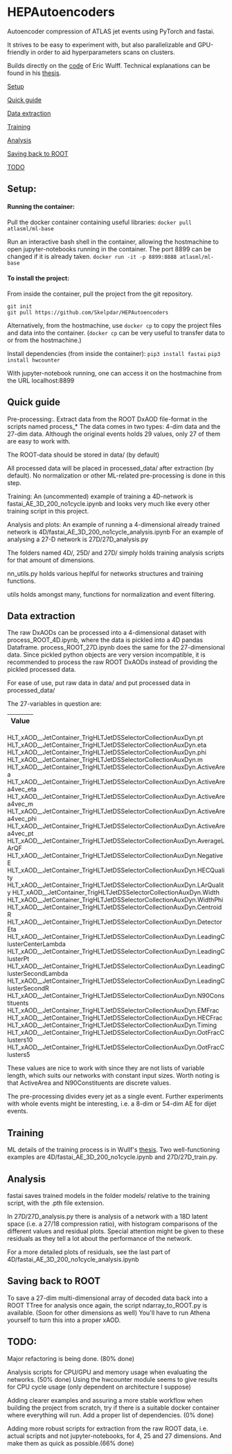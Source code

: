 # HEPAutoencoders
Autoencoder compression of ATLAS jet events using PyTorch and fastai.

It strives to be easy to experiment with, but also parallelizable and GPU-friendly in order to aid hyperparameters scans on clusters.

Builds directly on the [code](https://github.com/erwulff/lth_thesis_project) of Eric Wulff. Technical explanations can be found in his [thesis](https://lup.lub.lu.se/student-papers/search/publication/9004751). 

[Setup](#setup)

[Quick guide](#quick-guide)

[Data extraction](#data-extraction)

[Training](#training)

[Analysis](#analysis)

[Saving back to ROOT](#saving-back-to-root)

[TODO](#todo)

## Setup:
#### Running the container:
Pull the docker container containing useful libraries:
`docker pull atlasml/ml-base`

Run an interactive bash shell in the container, allowing the hostmachine to open jupyter-notebooks running in the container. The port 8899 can be changed if it is already taken.
`docker run -it -p 8899:8888 atlasml/ml-base`

#### To install the project:

From inside the container, pull the project from the git repository.
```
git init
git pull https://github.com/Skelpdar/HEPAutoencoders
```

Alternatively, from the hostmachine, use `docker cp` to copy the project files and data into the container. (`docker cp` can be very useful to transfer data to or from the hostmachine.)

Install dependencies (from inside the container):
`pip3 install fastai`
`pip3 install hwcounter`

With jupyter-notebook running, one can access it on the hostmachine from the URL localhost:8899

## Quick guide
Pre-processing:. Extract data from the ROOT DxAOD file-format in the scripts named process_*
The data comes in two types: 4-dim data and the 27-dim data. Although the original events holds 29 values, only 27 of them are easy to work with.

The ROOT-data should be stored in data/ (by default)

All processed data will be placed in processed_data/ after extraction (by default). No normalization or other ML-related pre-processing is done in this step. 

Training: An (uncommented) example of training a 4D-network is fastai_AE_3D_200_no1cycle.ipynb and looks very much like every other training script in this project.

Analysis and plots: An example of running a 4-dimensional already trained network is 4D/fastai_AE_3D_200_no1cycle_analysis.ipynb
For an example of analysing a 27-D network is 27D/27D_analysis.py

The folders named 4D/, 25D/ and 27D/ simply holds training analysis scripts for that amount of dimensions. 

nn_utils.py holds various heplful for networks structures and training functions.

utils holds amongst many, functions for normalization and event filtering.

## Data extraction
The raw DxAODs can be processed into a 4-dimensional dataset with process_ROOT_4D.ipynb, where the data is pickled into a 4D pandas Dataframe.  process_ROOT_27D.ipynb  does the same for the 27-dimensional data.
Since pickled python objects are very version incompatible, it is recommended to process the raw ROOT DxAODs instead of providing the pickled processed data. 

For ease of use, put raw data in data/ and put processed data in processed_data/

The 27-variables in question are:

|Value|
|:---|
HLT_xAOD__JetContainer_TrigHLTJetDSSelectorCollectionAuxDyn.pt
HLT_xAOD__JetContainer_TrigHLTJetDSSelectorCollectionAuxDyn.eta
HLT_xAOD__JetContainer_TrigHLTJetDSSelectorCollectionAuxDyn.phi
HLT_xAOD__JetContainer_TrigHLTJetDSSelectorCollectionAuxDyn.m
HLT_xAOD__JetContainer_TrigHLTJetDSSelectorCollectionAuxDyn.ActiveArea
HLT_xAOD__JetContainer_TrigHLTJetDSSelectorCollectionAuxDyn.ActiveArea4vec_eta
HLT_xAOD__JetContainer_TrigHLTJetDSSelectorCollectionAuxDyn.ActiveArea4vec_m
HLT_xAOD__JetContainer_TrigHLTJetDSSelectorCollectionAuxDyn.ActiveArea4vec_phi
HLT_xAOD__JetContainer_TrigHLTJetDSSelectorCollectionAuxDyn.ActiveArea4vec_pt
HLT_xAOD__JetContainer_TrigHLTJetDSSelectorCollectionAuxDyn.AverageLArQF
HLT_xAOD__JetContainer_TrigHLTJetDSSelectorCollectionAuxDyn.NegativeE
HLT_xAOD__JetContainer_TrigHLTJetDSSelectorCollectionAuxDyn.HECQuality
HLT_xAOD__JetContainer_TrigHLTJetDSSelectorCollectionAuxDyn.LArQuality
HLT_xAOD__JetContainer_TrigHLTJetDSSelectorCollectionAuxDyn.Width
HLT_xAOD__JetContainer_TrigHLTJetDSSelectorCollectionAuxDyn.WidthPhi
HLT_xAOD__JetContainer_TrigHLTJetDSSelectorCollectionAuxDyn.CentroidR
HLT_xAOD__JetContainer_TrigHLTJetDSSelectorCollectionAuxDyn.DetectorEta
HLT_xAOD__JetContainer_TrigHLTJetDSSelectorCollectionAuxDyn.LeadingClusterCenterLambda
HLT_xAOD__JetContainer_TrigHLTJetDSSelectorCollectionAuxDyn.LeadingClusterPt
HLT_xAOD__JetContainer_TrigHLTJetDSSelectorCollectionAuxDyn.LeadingClusterSecondLambda
HLT_xAOD__JetContainer_TrigHLTJetDSSelectorCollectionAuxDyn.LeadingClusterSecondR
HLT_xAOD__JetContainer_TrigHLTJetDSSelectorCollectionAuxDyn.N90Constituents
HLT_xAOD__JetContainer_TrigHLTJetDSSelectorCollectionAuxDyn.EMFrac
HLT_xAOD__JetContainer_TrigHLTJetDSSelectorCollectionAuxDyn.HECFrac
HLT_xAOD__JetContainer_TrigHLTJetDSSelectorCollectionAuxDyn.Timing
HLT_xAOD__JetContainer_TrigHLTJetDSSelectorCollectionAuxDyn.OotFracClusters10
HLT_xAOD__JetContainer_TrigHLTJetDSSelectorCollectionAuxDyn.OotFracClusters5 

These values are nice to work with since they are not lists of variable length, which suits our networks with constant input sizes. Worth noting is that ActiveArea and N90Constituents are discrete values.

The pre-processing divides every jet as a single event. Further experiments with whole events might be interesting, i.e. a 8-dim or 54-dim AE for dijet events. 

## Training
ML details of the training process is in Wullf's [thesis](https://lup.lub.lu.se/student-papers/search/publication/9004751). Two well-functioning examples are 4D/fastai_AE_3D_200_no1cycle.ipynb and 27D/27D_train.py.

## Analysis
fastai saves trained models in the folder models/ relative to the training script, with the .pth file extension. 

In 27D/27D_analysis.py there is analysis of a network with a 18D latent space (i.e. a 27/18 compression ratio), with histogram comparisons of the different values and residual plots. Special attention might be given to these residuals as they tell a lot about the performance of the network.

For a more detailed plots of residuals, see the last part of 4D/fastai_AE_3D_200_no1cycle_analysis.ipynb  

## Saving back to ROOT
To save a 27-dim multi-dimensional array of decoded data back into a ROOT TTree for analysis once again, the script ndarray_to_ROOT.py is available. (Soon for other dimensions as well) You'll have to run Athena yourself to turn this into a proper xAOD.

## TODO:
Major refactoring is being done. (80% done)

Analysis scripts for CPU/GPU and memory usage when evaluating the networks. (50% done)
Using the hwcounter module seems to give results for CPU cycle usage (only dependent on architecture I suppose)

Adding clearer examples and assuring a more stable workflow when building the project from scratch, try if there is a suitable docker container where everything will run. Add a proper list of dependencies. (0% done)

Adding more robust scripts for extraction from the raw ROOT data, i.e. actual scripts and not jupyter-notebooks, for 4, 25 and 27 dimensions. And make them as quick as possible.(66% done)
